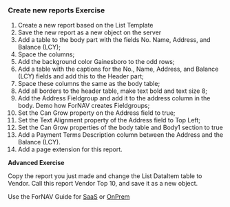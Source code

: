 ### Create new reports Exercise

1. Create a new report based on the List Template
1. Save the new report as a new object on the server
1. Add a table to the body part with the fields No. Name, Address, and Balance (LCY);
1. Space the columns;
1. Add the background color Gainesboro to the odd rows;
1. Add a table with the captions for the No., Name, Address, and Balance (LCY) fields and add this to the Header part;
1. Space these columns the same as the body table;
1. Add all borders to the header table, make text bold and text size 8;
1. Add the Address Fieldgroup and add it to the address column in the body. Demo how ForNAV creates Fieldgroups; 
1. Set the Can Grow property on the Address field to true;
1. Set the Text Alignment property of the Address field to Top Left;
1. Set the Can Grow properties of the body table and Body1 section to true
1. Add a Payment Terms Description column between the Address and the Balance (LCY).
1. Add a page extension for this report.
<!-- 1. Sort Customers with the highest balance first, go to the properties of the list, go to Data Item Table View. Sort Descending on the field Balance (LCY); -->
<!-- 1. Only display the first ten records. Set Max Iteration to 10. -->

**Advanced Exercise**

Copy the report you just made and change the List DataItem table to Vendor. Call this report Vendor Top 10, and save it as a new object.

Use the ForNAV Guide for [SaaS]() or [OnPrem]()


<!-- ToDO -> edit links -->

<!-- ### Sample scripts

**Get the ForNAV Setup table**
```JavaScript
ForNAVSetup.Get();
ForNAVSetup.CalcFields('Logo');
``` -->
